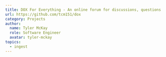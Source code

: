 ```yaml
---
title: DOX For Everything - An online forum for discussions, questions and answers, fan pages, blogs, or anything else.
url: https://github.com/tcm151/dox
category: Projects
author:
  name: Tyler McKay
  role: Software Engineer
  avatar: tyler-mckay
topics:
  - ingest
---
```



